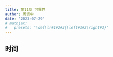 ```yaml
---
title: 第11章 可靠性
author: 周贤中
date: '2023-07-29'
# mathjax:
#   presets: '\def\lr#1#2#3{\left#1#2\right#3}'
---
```



## 时间